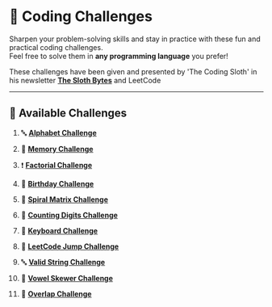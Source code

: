 # 🚀 Coding Challenges

Sharpen your problem-solving skills and stay in practice with these fun and practical coding challenges.  
Feel free to solve them in **any programming language** you prefer!

These challenges have been given and presented by 'The Coding Sloth' in his newsletter [**The Sloth Bytes**](https://slothbytes.beehiiv.com/subscribe?ref=BED62GLbf8) and LeetCode

---

## 📂 Available Challenges

1. 🔤 [**Alphabet Challenge**](https://github.com/Moizg/CodingChallanges/tree/main/Alphabet%20Challenge)  

2. 🧠 [**Memory Challenge**](https://github.com/Moizg/CodingChallanges/tree/main/Memory%20Challenge)

3. ❗ [**Factorial Challenge**](https://github.com/Moizg/CodingChallanges/tree/main/Factorial%20Challenge)

4. 🎂 [**Birthday Challenge**](https://github.com/Moizg/CodingChallanges/tree/main/Birthday%20Challenge)

5. 🔢 [**Spiral Matrix Challenge**](https://github.com/Moizg/CodingChallanges/tree/main/Spiral%20Matrix%20Challenge)

6. 🔢 [**Counting Digits Challenge**](https://github.com/Moizg/CodingChallanges/tree/main/Digit%20Challenge)

7. 🎹​ [**Keyboard Challenge**](https://github.com/Moizg/CodingChallanges/tree/main/Broken%20Keyboard%20Challenge)

8. 👟​ [**LeetCode Jump Challenge**](https://github.com/Moizg/CodingChallanges/tree/main/Jump%20Challenge)

9. 🔤​ [**Valid String Challenge**](https://github.com/Moizg/CodingChallanges/tree/main/Valid%20String%20Challenge)

10. 🍡​ [**Vowel Skewer Challenge**](https://github.com/Moizg/CodingChallanges/tree/main/Vowel%20Skewer%20Challenge)

11. 🔘​ [**Overlap Challenge**](https://github.com/Moizg/CodingChallanges/tree/main/Overlap%20Challenge)